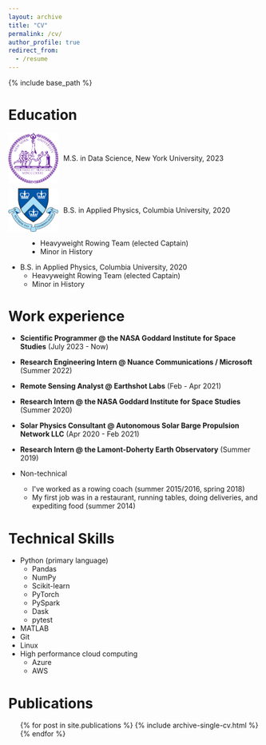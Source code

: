 ```yaml
---
layout: archive
title: "CV"
permalink: /cv/
author_profile: true
redirect_from:
  - /resume
---
```


{% include base_path %}

<style>
  .education-item {
    display: flex;
    align-items: center;
    margin-bottom: 10px;
  }

  .education-icon {
    margin-right: 10px;
    width: 100px; /* Adjust this size as needed */
    height: auto;
  }

  .education-list {
    margin-left: 40px; /* Adjust the indentation as needed */
  }
</style>

Education
======

<div class="education-item">
  <img class="education-icon" src="/images/nyu_seal.png" alt="NYU Seal">
  M.S. in Data Science, New York University, 2023
</div>

<div class="education-item">
  <img class="education-icon" src="/images/columbia_seal.png" alt="Columbia Seal">
  B.S. in Applied Physics, Columbia University, 2020
</div>

<ul class="education-list">
  <li>Heavyweight Rowing Team (elected Captain)</li>
  <li>Minor in History</li>
</ul>

* B.S. in Applied Physics, Columbia University, 2020
  * Heavyweight Rowing Team (elected Captain)
  * Minor in History

Work experience
======

* **Scientific Programmer @ the NASA Goddard Institute for Space Studies** (July 2023 - Now)

* **Research Engineering Intern @ Nuance Communications / Microsoft** (Summer 2022)

* **Remote Sensing Analyst @ Earthshot Labs** (Feb - Apr 2021)

* **Research Intern @ the NASA Goddard Institute for Space Studies** (Summer 2020)

* **Solar Physics Consultant @ Autonomous Solar Barge Propulsion Network LLC** (Apr 2020 - Feb 2021)

* **Research Intern @ the Lamont-Doherty Earth Observatory** (Summer 2019)

* Non-technical
  * I've worked as a rowing coach (summer 2015/2016, spring 2018)
  * My first job was in a restaurant, running tables, doing deliveries, and expediting food (summer 2014)
  
Technical Skills
======
* Python (primary language)
  * Pandas
  * NumPy
  * Scikit-learn
  * PyTorch
  * PySpark
  * Dask 
  * pytest
* MATLAB
* Git
* Linux
* High performance cloud computing
  * Azure
  * AWS

Publications
======
  <ul>{% for post in site.publications %}
    {% include archive-single-cv.html %}
  {% endfor %}</ul>

